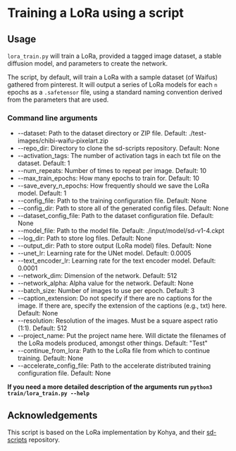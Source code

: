 # Training a LoRa using a script

## Usage
`lora_train.py` will train a LoRa, provided a tagged image dataset, a stable diffusion model, and parameters to create the network.

The script, by default, will train a LoRa with a sample dataset (of Waifus) gathered from pinterest. It will output a series of LoRa models for each `n` epochs as a `.safetensor` file, using a standard naming convention derived from the parameters that are used.
### Command line arguments
* --dataset: Path to the dataset directory or ZIP file. Default: ./test-images/chibi-waifu-pixelart.zip
* --repo_dir: Directory to clone the sd-scripts repository. Default: None
* --activation_tags: The number of activation tags in each txt file on the dataset. Default: 1
* --num_repeats: Number of times to repeat per image. Default: 10
* --max_train_epochs: How many epochs to train for. Default: 10
* --save_every_n_epochs: How frequently should we save the LoRa model. Default: 1
* --config_file: Path to the training configuration file. Default: None
* --config_dir: Path to store all of the generated config files. Default: None
* --dataset_config_file: Path to the dataset configuration file. Default: None
* --model_file: Path to the model file. Default: ./input/model/sd-v1-4.ckpt
* --log_dir: Path to store log files. Default: None
* --output_dir: Path to store output (LoRa model) files. Default: None
* --unet_lr: Learning rate for the UNet model. Default: 0.0005
* --text_encoder_lr: Learning rate for the text encoder model. Default: 0.0001
* --network_dim: Dimension of the network. Default: 512
* --network_alpha: Alpha value for the network. Default: None
* --batch_size: Number of images to use per epoch. Default: 3
* --caption_extension: Do not specify if there are no captions for the image. If there are, specify the extension of the captions (e.g., txt) here. Default: None
* --resolution: Resolution of the images. Must be a square aspect ratio (1:1). Default: 512
* --project_name: Put the project name here. Will dictate the filenames of the LoRa models produced, amongst other things. Default: "Test"
* --continue_from_lora: Path to the LoRa file from which to continue training. Default: None
* --accelerate_config_file: Path to the accelerate distributed training configuration file. Default: None

**If you need a more detailed description of the arguments run `python3 train/lora_train.py --help`**

## Acknowledgements
This script is based on the LoRa implementation by Kohya, and their [sd-scripts](https://github.com/kohya-ss/sd-scripts/) repository.
